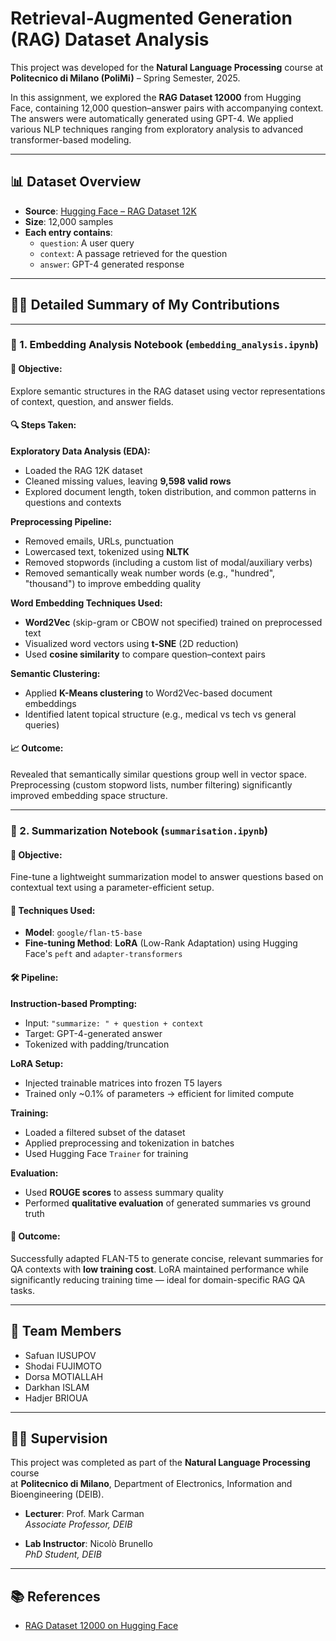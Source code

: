 # Retrieval-Augmented Generation (RAG) Dataset Analysis

This project was developed for the **Natural Language Processing** course at  
**Politecnico di Milano (PoliMi)** – Spring Semester, 2025.

In this assignment, we explored the **RAG Dataset 12000** from Hugging Face, containing 12,000 question–answer pairs with accompanying context. The answers were automatically generated using GPT-4. We applied various NLP techniques ranging from exploratory analysis to advanced transformer-based modeling.

---
## 📊 Dataset Overview

- **Source**: [Hugging Face – RAG Dataset 12K](https://huggingface.co/datasets/neural-bridge/rag-dataset-12000)
- **Size**: 12,000 samples
- **Each entry contains**:
  - `question`: A user query
  - `context`: A passage retrieved for the question
  - `answer`: GPT-4 generated response

---
## 🧑‍💻 Detailed Summary of My Contributions

---

### 📌 1. Embedding Analysis Notebook (`embedding_analysis.ipynb`)

#### 🧭 Objective:
Explore semantic structures in the RAG dataset using vector representations of context, question, and answer fields.

#### 🔍 Steps Taken:

**Exploratory Data Analysis (EDA):**
- Loaded the RAG 12K dataset
- Cleaned missing values, leaving **9,598 valid rows**
- Explored document length, token distribution, and common patterns in questions and contexts

**Preprocessing Pipeline:**
- Removed emails, URLs, punctuation
- Lowercased text, tokenized using **NLTK**
- Removed stopwords (including a custom list of modal/auxiliary verbs)
- Removed semantically weak number words (e.g., "hundred", "thousand") to improve embedding quality

**Word Embedding Techniques Used:**
- **Word2Vec** (skip-gram or CBOW not specified) trained on preprocessed text
- Visualized word vectors using **t-SNE** (2D reduction)
- Used **cosine similarity** to compare question–context pairs

**Semantic Clustering:**
- Applied **K-Means clustering** to Word2Vec-based document embeddings
- Identified latent topical structure (e.g., medical vs tech vs general queries)

#### 📈 Outcome:
Revealed that semantically similar questions group well in vector space. Preprocessing (custom stopword lists, number filtering) significantly improved embedding space structure.

---

### 📌 2. Summarization Notebook (`summarisation.ipynb`)

#### 🧭 Objective:
Fine-tune a lightweight summarization model to answer questions based on contextual text using a parameter-efficient setup.

#### 🧠 Techniques Used:
- **Model**: `google/flan-t5-base`
- **Fine-tuning Method**: **LoRA** (Low-Rank Adaptation) using Hugging Face's `peft` and `adapter-transformers`

#### 🛠️ Pipeline:

**Instruction-based Prompting:**
- Input: `"summarize: " + question + context`
- Target: GPT-4-generated answer
- Tokenized with padding/truncation

**LoRA Setup:**
- Injected trainable matrices into frozen T5 layers
- Trained only ~0.1% of parameters → efficient for limited compute

**Training:**
- Loaded a filtered subset of the dataset
- Applied preprocessing and tokenization in batches
- Used Hugging Face `Trainer` for training

**Evaluation:**
- Used **ROUGE scores** to assess summary quality
- Performed **qualitative evaluation** of generated summaries vs ground truth

#### 🚀 Outcome:
Successfully adapted FLAN-T5 to generate concise, relevant summaries for QA contexts with **low training cost**. LoRA maintained performance while significantly reducing training time — ideal for domain-specific RAG QA tasks.

---

## 👥 Team Members

- Safuan IUSUPOV
- Shodai FUJIMOTO  
- Dorsa MOTIALLAH
- Darkhan ISLAM
- Hadjer BRIOUA
---

## 🧑‍🏫 Supervision

This project was completed as part of the **Natural Language Processing** course  
at **Politecnico di Milano**, Department of Electronics, Information and Bioengineering (DEIB).

- **Lecturer**: Prof. Mark Carman  
  *Associate Professor, DEIB*
  
- **Lab Instructor**: Nicolò Brunello  
  *PhD Student, DEIB*

---

## 📚 References

- [RAG Dataset 12000 on Hugging Face](https://huggingface.co/datasets/neural-bridge/rag-dataset-12000)

